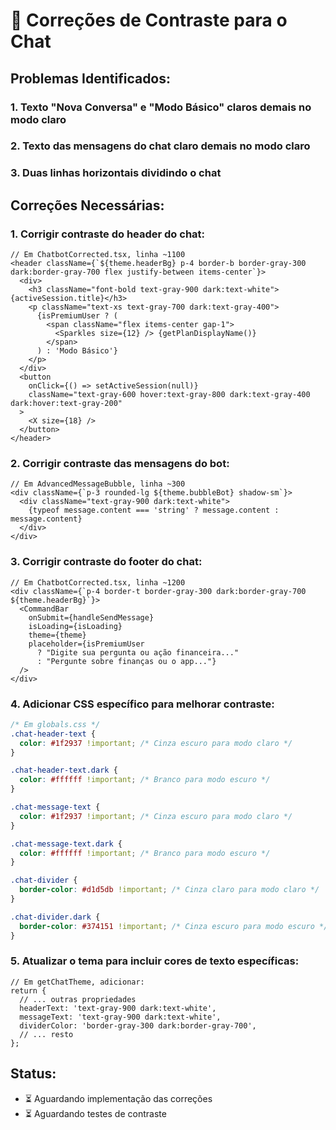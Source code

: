 # 🔧 Correções de Contraste para o Chat

## Problemas Identificados:

### 1. **Texto "Nova Conversa" e "Modo Básico" claros demais no modo claro**
### 2. **Texto das mensagens do chat claro demais no modo claro**
### 3. **Duas linhas horizontais dividindo o chat**

## Correções Necessárias:

### 1. Corrigir contraste do header do chat:

```tsx
// Em ChatbotCorrected.tsx, linha ~1100
<header className={`${theme.headerBg} p-4 border-b border-gray-300 dark:border-gray-700 flex justify-between items-center`}>
  <div>
    <h3 className="font-bold text-gray-900 dark:text-white">{activeSession.title}</h3>
    <p className="text-xs text-gray-700 dark:text-gray-400">
      {isPremiumUser ? (
        <span className="flex items-center gap-1">
          <Sparkles size={12} /> {getPlanDisplayName()}
        </span>
      ) : 'Modo Básico'}
    </p>
  </div>
  <button
    onClick={() => setActiveSession(null)}
    className="text-gray-600 hover:text-gray-800 dark:text-gray-400 dark:hover:text-gray-200"
  >
    <X size={18} />
  </button>
</header>
```

### 2. Corrigir contraste das mensagens do bot:

```tsx
// Em AdvancedMessageBubble, linha ~300
<div className={`p-3 rounded-lg ${theme.bubbleBot} shadow-sm`}>
  <div className="text-gray-900 dark:text-white">
    {typeof message.content === 'string' ? message.content : message.content}
  </div>
</div>
```

### 3. Corrigir contraste do footer do chat:

```tsx
// Em ChatbotCorrected.tsx, linha ~1200
<div className={`p-4 border-t border-gray-300 dark:border-gray-700 ${theme.headerBg}`}>
  <CommandBar 
    onSubmit={handleSendMessage}
    isLoading={isLoading}
    theme={theme}
    placeholder={isPremiumUser 
      ? "Digite sua pergunta ou ação financeira..." 
      : "Pergunte sobre finanças ou o app..."}
  />
</div>
```

### 4. Adicionar CSS específico para melhorar contraste:

```css
/* Em globals.css */
.chat-header-text {
  color: #1f2937 !important; /* Cinza escuro para modo claro */
}

.chat-header-text.dark {
  color: #ffffff !important; /* Branco para modo escuro */
}

.chat-message-text {
  color: #1f2937 !important; /* Cinza escuro para modo claro */
}

.chat-message-text.dark {
  color: #ffffff !important; /* Branco para modo escuro */
}

.chat-divider {
  border-color: #d1d5db !important; /* Cinza claro para modo claro */
}

.chat-divider.dark {
  border-color: #374151 !important; /* Cinza escuro para modo escuro */
}
```

### 5. Atualizar o tema para incluir cores de texto específicas:

```tsx
// Em getChatTheme, adicionar:
return {
  // ... outras propriedades
  headerText: 'text-gray-900 dark:text-white',
  messageText: 'text-gray-900 dark:text-white',
  dividerColor: 'border-gray-300 dark:border-gray-700',
  // ... resto
};
```

## Status:
- ⏳ Aguardando implementação das correções
- ⏳ Aguardando testes de contraste 